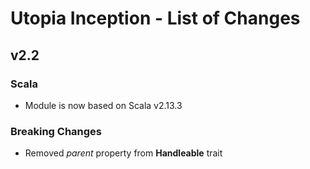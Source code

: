 # Utopia Inception - List of Changes
## v2.2
### Scala
- Module is now based on Scala v2.13.3
### Breaking Changes
- Removed *parent* property from **Handleable** trait